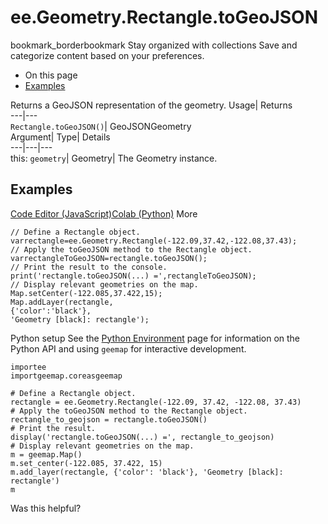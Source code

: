  
#  ee.Geometry.Rectangle.toGeoJSON
bookmark_borderbookmark Stay organized with collections  Save and categorize content based on your preferences.
  * On this page
  * [Examples](https://developers.google.com/earth-engine/apidocs/ee-geometry-rectangle-togeojson#examples)


Returns a GeoJSON representation of the geometry. 
Usage| Returns  
---|---  
`Rectangle.toGeoJSON()`| GeoJSONGeometry  
Argument| Type| Details  
---|---|---  
this: `geometry`| Geometry| The Geometry instance.  
## Examples
[Code Editor (JavaScript)](https://developers.google.com/earth-engine/apidocs/ee-geometry-rectangle-togeojson#code-editor-javascript-sample)[Colab (Python)](https://developers.google.com/earth-engine/apidocs/ee-geometry-rectangle-togeojson#colab-python-sample) More
```
// Define a Rectangle object.
varrectangle=ee.Geometry.Rectangle(-122.09,37.42,-122.08,37.43);
// Apply the toGeoJSON method to the Rectangle object.
varrectangleToGeoJSON=rectangle.toGeoJSON();
// Print the result to the console.
print('rectangle.toGeoJSON(...) =',rectangleToGeoJSON);
// Display relevant geometries on the map.
Map.setCenter(-122.085,37.422,15);
Map.addLayer(rectangle,
{'color':'black'},
'Geometry [black]: rectangle');
```
Python setup
See the [ Python Environment](https://developers.google.com/earth-engine/guides/python_install) page for information on the Python API and using `geemap` for interactive development.
```
importee
importgeemap.coreasgeemap
```
```
# Define a Rectangle object.
rectangle = ee.Geometry.Rectangle(-122.09, 37.42, -122.08, 37.43)
# Apply the toGeoJSON method to the Rectangle object.
rectangle_to_geojson = rectangle.toGeoJSON()
# Print the result.
display('rectangle.toGeoJSON(...) =', rectangle_to_geojson)
# Display relevant geometries on the map.
m = geemap.Map()
m.set_center(-122.085, 37.422, 15)
m.add_layer(rectangle, {'color': 'black'}, 'Geometry [black]: rectangle')
m
```

Was this helpful?
